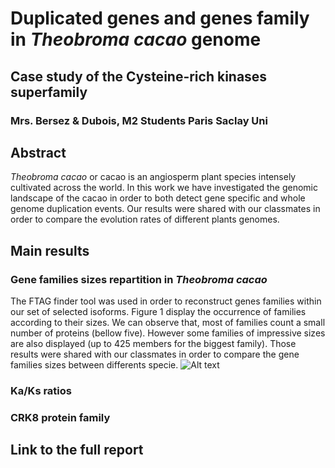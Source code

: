 # Duplicated genes and genes family in *Theobroma cacao* genome
## Case study of the Cysteine-rich kinases superfamily
### Mrs. Bersez & Dubois, M2 Students Paris Saclay Uni

## Abstract
*Theobroma cacao* or cacao is an angiosperm plant species intensely cultivated across the world. In this work we have investigated the genomic landscape of the cacao in order to both detect gene specific and whole genome duplication events. Our results were shared with our classmates in order to compare the evolution rates of different plants genomes.

## Main results
### Gene families sizes repartition in *Theobroma cacao*
The FTAG finder tool was used in order to reconstruct genes families within our set of selected isoforms. Figure 1 display the occurrence of families according to their sizes. We can observe that, most of families count a small number of proteins (bellow five). However some families of impressive sizes are also displayed (up to 425 members for the biggest family). Those results were shared with our classmates in order to compare the gene families sizes between differents specie.
![Alt text](plot_for_the_readme/families_sizes)

### Ka/Ks ratios
### CRK8 protein family

## Link to the full report
